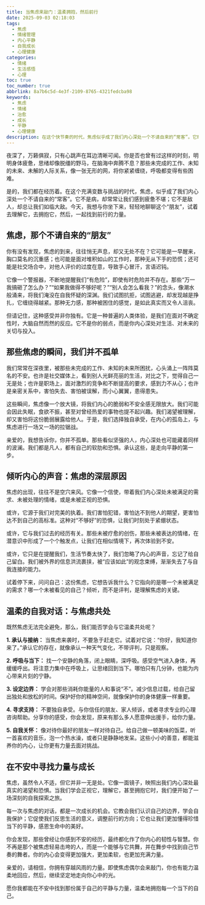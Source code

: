 ```yaml
---
title: 当焦虑来敲门：温柔拥抱，然后前行
date: 2025-09-03 02:18:03
tags:
  - 焦虑
  - 情绪管理
  - 内心平静
  - 自我成长
  - 心理健康
categories:
  - 情绪
  - 生活感悟
  - 心理
toc: true
toc_number: true
abbrlink: 8a7b6c5d-4e3f-2109-8765-4321fedcba98
keywords:
  - 焦虑
  - 情绪
  - 治愈
  - 成长
  - 平静
  - 心理健康
description: 在这个快节奏的时代，焦虑似乎成了我们内心深处一个不请自来的“常客”。它时而像细雨般绵密，时而如狂风般骤起，扰乱我们的思绪，侵蚀我们的平静。但亲爱的你，请相信，我们并非孤单一人在与它搏斗。这篇文章，想与你一同，温柔地揭开焦虑的面纱，倾听它想告诉我们的声音，并最终，在不安中寻找到那份属于自己的力量与光芒。
---
```


夜深了，万籁俱寂，只有心跳声在耳边清晰可闻。你是否也曾有过这样的时刻，明明身体疲惫，思绪却像脱缰的野马，在脑海中奔腾不息？那些未完成的工作、未知的未来、未解的人际关系，像一张无形的网，将你紧紧缠绕，呼吸都变得有些困难。

是的，我们都在经历着。在这个充满变数与挑战的时代，焦虑，似乎成了我们内心深处一个不请自来的“常客”。它不是病，却常常让我们感到疲惫不堪；它不是敌人，却总让我们如临大敌。今天，我想与你坐下来，轻轻地聊聊这个“朋友”，试着去理解它，去拥抱它，然后，一起找到前行的力量。

## 焦虑，那个不请自来的“朋友”

你有没有发现，焦虑的到来，往往悄无声息，却又无处不在？它可能是一早醒来，胸口莫名的沉重感；也可能是面对堆积如山的工作时，那种无从下手的恐慌；还可能是社交场合中，对他人评价的过度在意，导致手心冒汗，言语迟钝。

它像一个警报器，不断地提醒我们“有危险”，即使有时危险并不存在。那些“万一我搞砸了怎么办？”“如果我做得不够好呢？”“别人会怎么看我？”的念头，像潮水般涌来，将我们淹没在自我怀疑的深渊。我们试图抗拒，试图逃避，却发现越是挣扎，它缠绕得越紧。那种无力感，那种被困住的感觉，是如此真实而又令人沮丧。

但请记住，这种感受并非你独有。它是一种普遍的人类体验，是我们在面对不确定性时，大脑自然而然的反应。它不是你的弱点，而是你内心深处对生活、对未来的关切与投入。

## 那些焦虑的瞬间，我们并不孤单

我们常常在深夜里，被那些未完成的工作、未知的未来所困扰，心头涌上一阵阵莫名的不安。也许是社交媒体上，看到别人光鲜亮丽的生活，对比之下，觉得自己一无是处；也许是职场上，面对激烈的竞争和不断提高的要求，感到力不从心；也许是亲密关系中，害怕失去、害怕被误解，而小心翼翼，患得患失。

这些瞬间，焦虑像一个放大镜，将我们内心的脆弱和不安全感无限放大。我们可能会因此失眠，食欲不振，甚至对曾经热爱的事物也提不起兴趣。我们渴望被理解，却又害怕将这份脆弱展露给他人。于是，我们选择独自承受，在内心的孤岛上，与焦虑进行一场又一场的拉锯战。

亲爱的，我想告诉你，你并不孤单。那些看似坚强的人，内心深处也可能藏着同样的波澜。我们都是凡人，都有自己的软肋和恐惧。承认这些，是走向平静的第一步。

## 倾听内心的声音：焦虑的深层原因

焦虑的出现，往往不是空穴来风。它像一个信使，带着我们内心深处未被满足的需求、未被处理的情绪，或是未被正视的恐惧。

或许，它源于我们对完美的执着。我们害怕犯错，害怕达不到他人的期望，更害怕达不到自己的高标准。这种对“不够好”的恐惧，让我们时刻处于紧绷状态。

或许，它与我们过去的经历有关。那些未被疗愈的创伤，那些未被表达的情绪，在潜意识中形成了一个个触发点，让我们在相似情境下，再次体验到不安。

或许，它只是在提醒我们，生活节奏太快了，我们忽略了内心的声音，忘记了给自己留白。我们被外界的信息洪流裹挟，被“应该如此”的观念束缚，渐渐失去了与自我连接的能力。

试着停下来，问问自己：这份焦虑，它想告诉我什么？它指向的是哪一个未被满足的需求？哪一个未被看见的自己？倾听，而不是评判，是理解焦虑的关键。

## 温柔的自我对话：与焦虑共处

既然焦虑无法完全避免，那么，我们能否学会与它温柔共处呢？

**1. 承认与接纳：** 当焦虑来袭时，不要急于赶走它。试着对它说：“你好，我知道你来了。”承认它的存在，就像承认一种天气变化，不带评判，只是观察。

**2. 呼吸与当下：** 找一个安静的角落，闭上眼睛，深呼吸。感受空气进入身体，再缓缓呼出。将注意力集中在呼吸上，让思绪回到当下。哪怕只有几分钟，也能为内心带来片刻的宁静。

**3. 设定边界：** 学会对那些消耗你能量的人和事说“不”。减少信息过载，给自己留出独处和放松的时间。保护好你的精神空间，就像保护你的身体健康一样重要。

**4. 寻求支持：** 不要独自承受。与你信任的朋友、家人倾诉，或者寻求专业的心理咨询帮助。分享你的感受，你会发现，原来有那么多人愿意伸出援手，给你力量。

**5. 自我关怀：** 像对待你最好的朋友一样对待自己。给自己做一顿美味的饭菜，听一首喜欢的音乐，泡一个热水澡，或者只是静静地发呆。这些小小的善意，都能滋养你的内心，让你更有力量去面对挑战。

## 在不安中寻找力量与成长

焦虑，虽然令人不适，但它并非一无是处。它像一面镜子，映照出我们内心深处最真实的渴望和恐惧。当我们学会正视它，理解它，甚至拥抱它时，我们便开始了一场深刻的自我探索之旅。

每一次与焦虑的对话，都是一次成长的机会。它教会我们认识自己的边界，学会自我保护；它促使我们反思生活的意义，调整前行的方向；它也让我们更加懂得珍惜当下的平静，感恩生命中的美好。

你会发现，那些曾经让你感到不安的经历，最终都化作了你内心的韧性与智慧。你不再是那个被焦虑轻易击垮的人，而是一个能够与它共舞，并在舞步中找到自己节奏的舞者。你的内心会变得更加强大，更加柔软，也更加充满力量。

亲爱的，请相信，你拥有穿越风雨的力量。即使焦虑偶尔会来敲门，你也有能力温柔地回应，然后，继续坚定地走向你心中的光。

愿你我都能在不安中找到那份属于自己的平静与力量，温柔地拥抱每一个当下的自己。